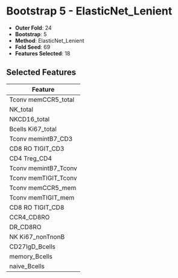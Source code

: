 # Bootstrap 5 - ElasticNet_Lenient

- **Outer Fold**: 24
- **Bootstrap**: 5
- **Method**: ElasticNet_Lenient
- **Fold Seed**: 69
- **Features Selected**: 18

## Selected Features

| Feature |
|---------|
| Tconv memCCR5_total |
| NK_total |
| NKCD16_total |
| Bcells Ki67_total |
| Tconv memintB7_CD3 |
| CD8 RO TIGIT_CD3 |
| CD4 Treg_CD4 |
| Tconv memintB7_Tconv |
| Tconv memTIGIT_Tconv |
| Tconv memCCR5_mem |
| Tconv memTIGIT_mem |
| CD8 RO TIGIT_CD8 |
| CCR4_CD8RO |
| DR_CD8RO |
| NK Ki67_nonTnonB |
| CD27IgD_Bcells |
| memory_Bcells |
| naive_Bcells |
